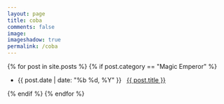 ```yaml
---
layout: page
title: coba
comments: false
image: 
imageshadow: true
permalink: /coba 
--- 
```





<div class="isichapter">
{% for post in site.posts %}
{% if post.category == "Magic Emperor" %}
<ul>
<li><time class="tanggal">{{ post.date | date: "%b %d, %Y" }}</time> &nbsp; <a href="{{ post.url }}">{{ post.title }}</a></li>
</ul>
{% endif %}
{% endfor %}
</div>
